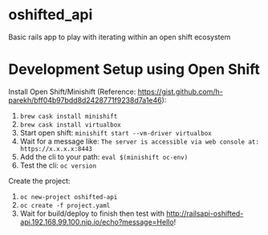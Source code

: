 # oshifted_api
Basic rails app to play with iterating within an open shift ecosystem

# Development Setup using Open Shift

Install Open Shift/Minishift (Reference: https://gist.github.com/h-parekh/bff04b97bdd8d2428771f9238d7a1e46):
1. `brew cask install minishift`
1. `brew cask install virtualbox`
1. Start open shift: `minishift start --vm-driver virtualbox`
1. Wait for a message like: `The server is accessible via web console at: https://x.x.x.x:8443`
1. Add the cli to your path: `eval $(minishift oc-env)`
1. Test the cli: `oc version`

Create the project:
1. `oc new-project oshifted-api`
1. `oc create -f project.yaml`
1. Wait for build/deploy to finish then test with http://railsapi-oshifted-api.192.168.99.100.nip.io/echo?message=Hello!
